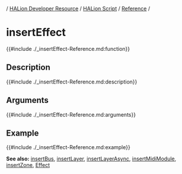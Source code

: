 / [HALion Developer Resource](../../HALion-Developer-Resource.md) / [HALion Script](./HALion-Script.md) / [Reference](./Reference.md) /

# insertEffect

{{#include ./_insertEffect-Reference.md:function}}

## Description

{{#include ./_insertEffect-Reference.md:description}}

## Arguments

{{#include ./_insertEffect-Reference.md:arguments}}

## Example

{{#include ./_insertEffect-Reference.md:example}}

**See also:** [insertBus](./insertBus.md), [insertLayer](./insertLayer.md), [insertLayerAsync](./insertLayerAsync.md), [insertMidiModule](./insertMidiModule.md), [insertZone](./insertZone.md), [Effect](./Effect.md)